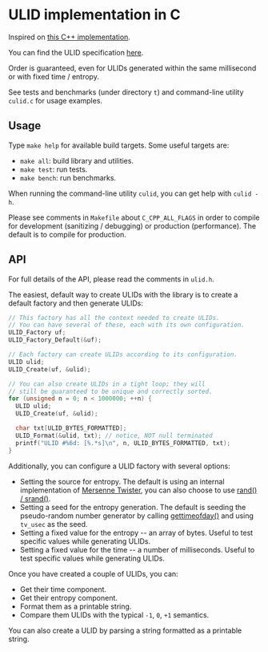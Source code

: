 # ULID implementation in C

Inspired on [this C++ implementation](https://github.com/suyash/ulid).

You can find the ULID specification [here](https://github.com/ulid/spec).

Order is guaranteed, even for ULIDs generated within the same millisecond
or with fixed time / entropy.

See tests and benchmarks (under directory `t`)
and command-line utility `culid.c`
for usage examples.

## Usage

Type `make help` for available build targets.  Some useful targets are:
* `make all`: build library and utilities.
* `make test`: run tests.
* `make bench`: run benchmarks.

When running the command-line utility `culid`,
you can get help with `culid -h`.

Please see comments in `Makefile` about `C_CPP_ALL_FLAGS` in order to
compile for development (sanitizing / debugging) or production (performance).
The default is to compile for production.

## API

For full details of the API, please read the comments in `ulid.h`.

The easiest, default way to create ULIDs with the library is to create a default factory and then generate ULIDs:
```C
// This factory has all the context needed to create ULIDs.
// You can have several of these, each with its own configuration.
ULID_Factory uf;
ULID_Factory_Default(&uf);

// Each factory can create ULIDs according to its configuration.
ULID ulid;
ULID_Create(uf, &ulid);

// You can also create ULIDs in a tight loop; they will
// still be guaranteed to be unique and correctly sorted.
for (unsigned n = 0; n < 1000000; ++n) {
  ULID ulid;
  ULID_Create(uf, &ulid);

  char txt[ULID_BYTES_FORMATTED];
  ULID_Format(&ulid, txt); // notice, NOT null terminated
  printf("ULID #%6d: [%.*s]\n", n, ULID_BYTES_FORMATTED, txt);
}
```

Additionally, you can configure a ULID factory with several options:
* Setting the source for entropy.  The default is using an
  internal implementation of
  [Mersenne Twister](https://en.wikipedia.org/wiki/Mersenne_Twister),
  you can also choose to use
  [rand() / srand()](https://linux.die.net/man/3/srand).
* Setting a seed for the entropy generation.  The default is
  seeding the pseudo-random number generator by calling
  [gettimeofday()](https://linux.die.net/man/2/gettimeofday)
  and using `tv_usec` as the seed.
* Setting a fixed value for the entropy -- an array of bytes.
  Useful to test specific values while generating ULIDs.
* Setting a fixed value for the time -- a number of milliseconds.
  Useful to test specific values while generating ULIDs.

Once you have created a couple of ULIDs, you can:
* Get their time component.
* Get their entropy component.
* Format them as a printable string.
* Compare them ULIDs with the typical `-1`, `0`, `+1` semantics.

You can also create a ULID by parsing a string formatted as a printable string.
